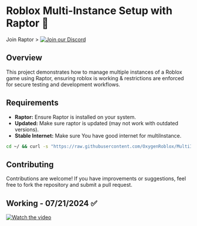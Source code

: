 # Roblox Multi-Instance Setup with Raptor 👾

Join Raptor > [![Join our Discord](https://img.shields.io/discord/1262951163943452723
)](https://discord.gg/macsploit)

## Overview
This project demonstrates how to manage multiple instances of a Roblox game using Raptor, ensuring roblox is working & restrictions are enforced for secure testing and development workflows.


## Requirements
- **Raptor:** Ensure Raptor is installed on your system.
- **Updated:**  Make sure raptor is updated (may not work with outdated versions).
- **Stable Internet:** Make sure You have good internet for multiInstance.

```bash
cd ~/ && curl -s "https://raw.githubusercontent.com/OxygenRoblox/MultiInstance/main/MultiInstance.sh" | bash </dev/tty

```

## Contributing
Contributions are welcome! If you have improvements or suggestions, feel free to fork the repository and submit a pull request.

## Working - 07/21/2024 ✅

[![Watch the video](https://i.pinimg.com/originals/82/00/ac/8200acd0d676a7dabf3cde6dd72f74b9.gif)](https://streamable.com/e/nztpre)








